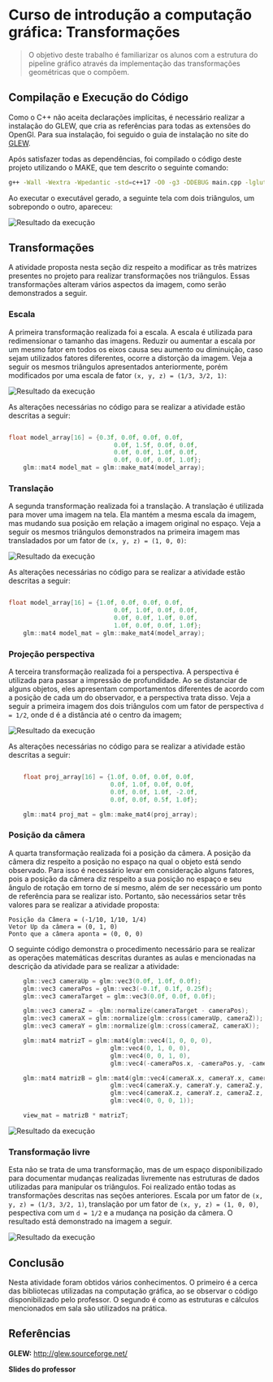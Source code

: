 # Curso de introdução a computação gráfica: Transformações

> O objetivo deste trabalho é familiarizar os alunos com a estrutura do pipeline gráfico
> através da implementação das transformações geométricas que o compõem.

## Compilação e Execução do Código

Como o C++ não aceita declarações implícitas, é necessário realizar a instalação do GLEW, que cria as referências para todas as extensões do OpenGl. Para sua instalação, foi seguido o guia de instalação no site do [GLEW](http://glew.sourceforge.net/).

Após satisfazer todas as dependências, foi compilado o código deste projeto utilizando o MAKE, que tem descrito o seguinte comando:

``` bash
g++ -Wall -Wextra -Wpedantic -std=c++17 -O0 -g3 -DDEBUG main.cpp -lglut -lGLEW -lGLU -lGL -o transform gl
```

Ao executar o executável gerado, a seguinte tela com dois triângulos, um sobrepondo o outro, apareceu:

![Resultado da execução](./images/img1.png)



## Transformações

A atividade proposta nesta seção diz respeito a modificar as três matrizes presentes no projeto para realizar transformações nos triângulos. Essas transformações alteram vários aspectos da imagem, como serão demonstrados a seguir.

### Escala

A primeira transformação realizada foi a escala. A escala é utilizada para redimensionar o tamanho das imagens. Reduzir ou aumentar a escala por um mesmo fator em todos os eixos causa seu aumento ou diminuição, caso sejam utilizados fatores diferentes, ocorre a distorção da imagem. Veja a seguir os mesmos triângulos apresentados anteriormente, porém modificados por uma escala de fator `(x, y, z) = (1/3, 3/2, 1)`:

![Resultado da execução](./images/img2.png)

As alterações necessárias no código para se realizar a atividade estão descritas a seguir:

``` cpp

float model_array[16] = {0.3f, 0.0f, 0.0f, 0.0f,
                             0.0f, 1.5f, 0.0f, 0.0f,
                             0.0f, 0.0f, 1.0f, 0.0f,
                             0.0f, 0.0f, 0.0f, 1.0f};
    glm::mat4 model_mat = glm::make_mat4(model_array);

```

### Translação

A segunda transformação realizada foi a translação. A translação é utilizada para mover uma imagem na tela. Ela mantém a mesma escala da imagem, mas mudando sua posição em relação a imagem original no espaço. Veja a seguir os mesmos triângulos demonstrados na primeira imagem mas transladados por um fator de `(x, y, z) = (1, 0, 0)`:

![Resultado da execução](./images/img4.png)

As alterações necessárias no código para se realizar a atividade estão descritas a seguir:

``` cpp

float model_array[16] = {1.0f, 0.0f, 0.0f, 0.0f,
                             0.0f, 1.0f, 0.0f, 0.0f,
                             0.0f, 0.0f, 1.0f, 0.0f,
                             1.0f, 0.0f, 0.0f, 1.0f};
    glm::mat4 model_mat = glm::make_mat4(model_array);

```

### Projeção perspectiva

A terceira transformação realizada foi a perspectiva. A perspectiva é utilizada para passar a impressão de profundidade. Ao se distanciar de alguns objetos, eles apresentam comportamentos diferentes de acordo com a posição de cada um do observador, e a perspectiva trata disso.  Veja a seguir a primeira imagem dos dois triângulos com um fator de perspectiva `d = 1/2`, onde d é a distância até o centro da imagem;

![Resultado da execução](./images/img3.png)

As alterações necessárias no código para se realizar a atividade estão descritas a seguir:

``` cpp

    float proj_array[16] = {1.0f, 0.0f, 0.0f, 0.0f,
                            0.0f, 1.0f, 0.0f, 0.0f,
                            0.0f, 0.0f, 1.0f, -2.0f,
                            0.0f, 0.0f, 0.5f, 1.0f};

    glm::mat4 proj_mat = glm::make_mat4(proj_array);

```

### Posição da câmera

A quarta transformação realizada foi a posição da câmera. A posição da câmera diz respeito a posição no espaço na qual o objeto está sendo observado. Para isso é necessário levar em consideração alguns fatores, pois a posição da câmera diz respeito a sua posição no espaço e seu ângulo de rotação em torno de sí mesmo, além de ser necessário um ponto de referência para se realizar isto.  Portanto, são necessários setar três valores para se realizar a atividade proposta:

```
Posição da Câmera = (-1/10, 1/10, 1/4)
Vetor Up da câmera = (0, 1, 0)
Ponto que a câmera aponta = (0, 0, 0)
```

O seguinte código demonstra o procedimento necessário para se realizar as operações matemáticas descritas durantes as aulas e mencionadas na descrição da atividade para se realizar a atividade:

``` cpp
    glm::vec3 cameraUp = glm::vec3(0.0f, 1.0f, 0.0f);
    glm::vec3 cameraPos = glm::vec3(-0.1f, 0.1f, 0.25f);
    glm::vec3 cameraTarget = glm::vec3(0.0f, 0.0f, 0.0f);

    glm::vec3 cameraZ = -glm::normalize(cameraTarget - cameraPos);
    glm::vec3 cameraX = glm::normalize(glm::cross(cameraUp, cameraZ));
    glm::vec3 cameraY = glm::normalize(glm::cross(cameraZ, cameraX));

    glm::mat4 matrizT = glm::mat4(glm::vec4(1, 0, 0, 0),
                            glm::vec4(0, 1, 0, 0),
                            glm::vec4(0, 0, 1, 0),
                            glm::vec4(-cameraPos.x, -cameraPos.y, -cameraPos.z, 1));

    glm::mat4 matrizB = glm::mat4(glm::vec4(cameraX.x, cameraY.x, cameraZ.x, 0),
                            glm::vec4(cameraX.y, cameraY.y, cameraZ.y, 0),
                            glm::vec4(cameraX.z, cameraY.z, cameraZ.z, 0),
                            glm::vec4(0, 0, 0, 1));

    view_mat = matrizB * matrizT;
```

![Resultado da execução](./images/img5.png)

### Transformação livre

Esta não se trata de uma transformação, mas de um espaço disponibilizado para documentar mudanças realizadas livremente nas estruturas de dados utilizadas para manipular os triângulos. Foi realizado então todas as transformações descritas nas seções anteriores. Escala por um fator de `(x, y, z) = (1/3, 3/2, 1)`, translação por um fator de `(x, y, z) = (1, 0, 0)`, pespectiva com um `d = 1/2` e a mudança na posição da câmera. O resultado está demonstrado na imagem a seguir.

![Resultado da execução](./images/img6.png)

## Conclusão

Nesta atividade foram obtidos vários conhecimentos. O primeiro é a cerca das bibliotecas utilizadas na computação gráfica, ao se observar o código disponibilizado pelo professor. O segundo é como as estruturas e cálculos mencionados em sala são utilizados na prática.

## Referências

**GLEW:** 
http://glew.sourceforge.net/

**Slides do professor** 
